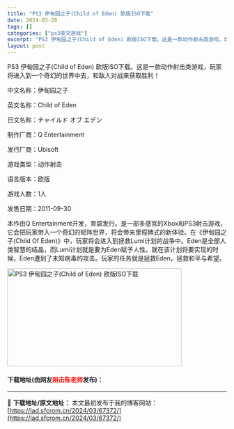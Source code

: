 ```yaml
---
title: "PS3 伊甸园之子(Child of Eden) 欧版ISO下载"
date: 2024-03-28
tags: []
categories: ["ps3英文游戏"]
excerpt: "PS3 伊甸园之子(Child of Eden) 欧版ISO下载。这是一款动作射击类游戏，玩家将进入到一个奇幻的世界中去，和敌人对战来获取胜利！ 中文名称：伊甸园之子 英文名称：Child of Eden 日文名称：チャイルド オブ エデン 制作厂商：Q Entertainment 发行厂商：Ubi&hellip;"
layout: post
---
```


 <p>PS3 伊甸园之子(Child of Eden) 欧版ISO下载。这是一款动作射击类游戏，玩家将进入到一个奇幻的世界中去，和敌人对战来获取胜利！</p> <p>中文名称：伊甸园之子</p> <p>英文名称：Child of Eden</p> <p>日文名称：チャイルド オブ エデン</p> <p>制作厂商：Q Entertainment</p> <p>发行厂商：Ubisoft</p> <p>游戏类型：动作射击</p> <p>语言版本：欧版</p> <p>游戏人数：1人</p> <p>发售日期：2011-09-30</p> <p>本作由Q Entertainment开发，育碧发行。是一部多感官的Xbox和PS3射击游戏，它会把玩家带入一个奇幻的矩阵世界，将会带来里程碑式的新体验。在《伊甸园之子(Child Of Eden)》中，玩家将会进入到拯救Lumi计划的战争中。Eden是全部人类智慧的结晶，而Lumi计划就是要为Eden赋予人性。就在该计划将要实现的时候，Eden遭到了未知病毒的攻击。玩家的任务就是拯救Eden，拯救和平与希望。</p> <p><img src="https://lad.sfcrom.cn/wp-content/uploads/2024/03/20240328_66051d59955d4.jpg" style="width: 400px; height: 225px;" alt="PS3 伊甸园之子(Child of Eden) 欧版ISO下载" /></p> <p><h4>下载地址(由网友<font color="red">阻击陈老师</font>发布)：</h4></p> 

---
📖 **下载地址/原文地址：** 本文最初发布于我的博客网站：[https://lad.sfcrom.cn/2024/03/67372/](https://lad.sfcrom.cn/2024/03/67372/)

